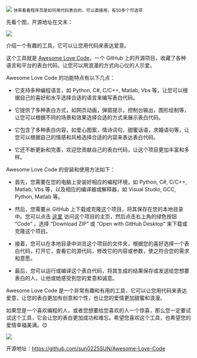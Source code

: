 <img src="/assets/image/240114-代码表白-1.gif" style="max-width: 70%; height: auto;">
<small>快来看看程序员是如何用代码表白的，可以直接用，有50多个可选项</small>


先看个图，开源地址在文末：

![](/assets/image/240114-代码表白-1.gif)

介绍一个有趣的工具，它可以让您用代码来表达爱意。

这个工具就是 [Awesome Love Code](^1^)，一个 GitHub 上的开源项目，收藏了各种语言和平台的表白代码，让您可以用浪漫的方式向心仪的人示爱。

Awesome Love Code 的功能特点有以下几点：
- 它支持多种编程语言，如 Python, C#, C/C++, Matlab, Vbs 等，让您可以根据自己的喜好和水平选择合适的语言来编写表白代码。

- 它提供了多种表白方式，如网页动画，弹窗提示，控制台输出，图形绘制等，让您可以根据不同的场景和效果选择合适的方式来展示表白代码。
- 它包含了多种表白内容，如爱心图案，情诗词句，甜蜜话语，求婚语句等，让您可以根据自己的情感和风格选择合适的内容来表达表白代码。
- 它还不断更新和完善，欢迎您贡献自己的表白代码，让这个项目更加丰富和多样。

Awesome Love Code 的安装和使用方法如下：
- 首先，您需要在您的电脑上安装好相应的编程环境，如 Python, C#, C/C++, Matlab, Vbs 等，以及相应的编译器或解释器，如 Visual Studio, GCC, Python, Matlab 等。

- 然后，您需要从 GitHub 上下载或克隆这个项目，将其保存在您的本地目录中。您可以点击 [这里](^1^) 访问这个项目的主页，然后点击右上角的绿色按钮 “Code” ，选择 “Download ZIP” 或 “Open with GitHub Desktop” 来下载或克隆这个项目。

- 接着，您可以在本地目录中浏览这个项目的文件夹，根据您的喜好选择一个表白代码，打开它，查看它的源代码，修改它的内容或参数，使之符合您的需求和意愿。

- 最后，您可以运行或编译这个表白代码，将其生成的结果保存或发送给您想要表白的人，让他或她感受到您的爱意和诚意。

Awesome Love Code 是一个非常有趣和有用的工具，它可以让您用代码来表达爱意，让您的表白更加有创意和个性，也让您的爱情更加甜蜜和浪漫。

如果您是一个喜欢编程的人，或者您想要给您喜欢的人一个惊喜，那么您一定要试试这个工具，它会让您的表白更加成功和难忘。希望您喜欢这个工具，也希望您的爱情幸福美满。😊

![](/assets/image/240114-代码表白-2.png)


开源地址：https://github.com/sun0225SUN/Awesome-Love-Code